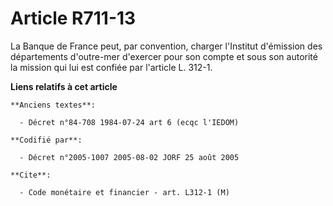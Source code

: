 # Article R711-13

La Banque de France peut, par convention, charger l'Institut d'émission des départements d'outre-mer d'exercer pour son
compte et sous son autorité la mission qui lui est confiée par l'article L. 312-1.

**Liens relatifs à cet article**

	**Anciens textes**:

	  - Décret n°84-708 1984-07-24 art 6 (ecqc l'IEDOM)

	**Codifié par**:

	  - Décret n°2005-1007 2005-08-02 JORF 25 août 2005

	**Cite**:

	  - Code monétaire et financier - art. L312-1 (M)
